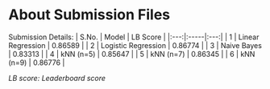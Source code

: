 # About Submission Files
Submission Details:
| S.No. | Model | LB Score |
|:---:|:-----|:---:|
| 1 | Linear Regression | 0.86589 |
| 2 | Logistic Regression | 0.86774 |
| 3 | Naive Bayes | 0.83313 |
| 4 | kNN (n=5) | 0.85647 |
| 5 | kNN (n=7) | 0.86345 |
| 6 | kNN (n=9) | 0.86776 |

*LB score: Leaderboard score*